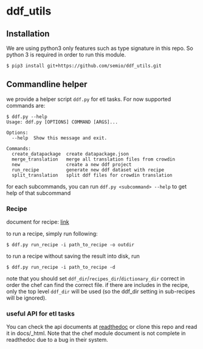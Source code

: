 # ddf_utils

## Installation

We are using python3 only features such as type signature in this repo.
So python 3 is required in order to run this module.

```$ pip3 install git+https://github.com/semio/ddf_utils.git```

## Commandline helper

we provide a helper script `ddf.py` for etl tasks. For now supported commands are:

```
$ ddf.py --help
Usage: ddf.py [OPTIONS] COMMAND [ARGS]...

Options:
  --help  Show this message and exit.

Commands:
  create_datapackage  create datapackage.json
  merge_translation   merge all translation files from crowdin
  new                 create a new ddf project
  run_recipe          generate new ddf dataset with recipe
  split_translation   split ddf files for crowdin translation
```

for each subcommands, you can run `ddf.py <subcommand> --help` to get help
of that subcommand

### Recipe

document for recipe: [link](https://github.com/semio/ddf--gapminder--systema_globalis/blob/feature/autogenerated/etl/recipes/README.md)

to run a recipe, simply run following:

```
$ ddf.py run_recipe -i path_to_recipe -o outdir
```

to run a recipe without saving the result into disk, run

```
$ ddf.py run_recipe -i path_to_recipe -d
```

note that you should set `ddf_dir`/`recipes_dir`/`dictionary_dir` correct in order 
the chef can find the correct file. if there are includes in the recipe, only the top 
level `ddf_dir` will be used (so the ddf_dir setting in sub-recipes will be ignored). 

### useful API for etl tasks

You can check the api documents at [readthedoc][1] or clone this repo and read it in
docs/_html. Note that the chef module document is not complete in readthedoc due to a 
bug in their system.

[1]: https://ddf-utils.readthedocs.io/en/latest/py-modindex.html

